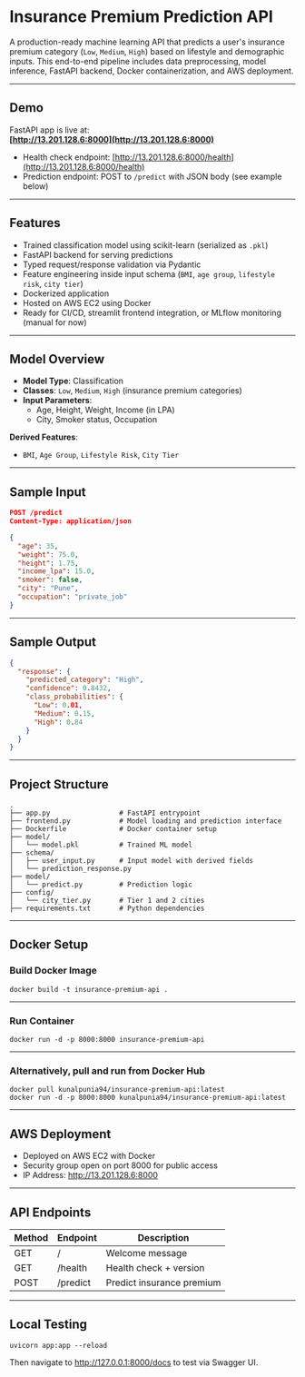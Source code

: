 # Insurance Premium Prediction API

A production-ready machine learning API that predicts a user's insurance premium category (`Low`, `Medium`, `High`) based on lifestyle and demographic inputs. This end-to-end pipeline includes data preprocessing, model inference, FastAPI backend, Docker containerization, and AWS deployment.

---

## Demo

FastAPI app is live at:  
**[http://13.201.128.6:8000](http://13.201.128.6:8000)**

- Health check endpoint: [http://13.201.128.6:8000/health](http://13.201.128.6:8000/health)  
- Prediction endpoint: POST to `/predict` with JSON body (see example below)

---

## Features

- Trained classification model using scikit-learn (serialized as `.pkl`)
- FastAPI backend for serving predictions
- Typed request/response validation via Pydantic
- Feature engineering inside input schema (`BMI`, `age group`, `lifestyle risk`, `city tier`)
- Dockerized application
- Hosted on AWS EC2 using Docker
- Ready for CI/CD, streamlit frontend integration, or MLflow monitoring (manual for now)

---

## Model Overview

- **Model Type**: Classification  
- **Classes**: `Low`, `Medium`, `High` (insurance premium categories)  
- **Input Parameters**:
  - Age, Height, Weight, Income (in LPA)
  - City, Smoker status, Occupation

**Derived Features**:
- `BMI`, `Age Group`, `Lifestyle Risk`, `City Tier`

---

## Sample Input

```json
POST /predict
Content-Type: application/json

{
  "age": 35,
  "weight": 75.0,
  "height": 1.75,
  "income_lpa": 15.0,
  "smoker": false,
  "city": "Pune",
  "occupation": "private_job"
}
```

---

## Sample Output

```json
{
  "response": {
    "predicted_category": "High",
    "confidence": 0.8432,
    "class_probabilities": {
      "Low": 0.01,
      "Medium": 0.15,
      "High": 0.84
    }
  }
}
```

---

## Project Structure
```text
.
├── app.py                 # FastAPI entrypoint  
├── frontend.py            # Model loading and prediction interface  
├── Dockerfile             # Docker container setup  
├── model/  
│   └── model.pkl          # Trained ML model  
├── schema/  
│   ├── user_input.py      # Input model with derived fields  
│   └── prediction_response.py  
├── model/  
│   └── predict.py         # Prediction logic  
├── config/  
│   └── city_tier.py       # Tier 1 and 2 cities  
├── requirements.txt       # Python dependencies
```

---

## Docker Setup
### Build Docker Image
```
docker build -t insurance-premium-api .
```

---

### Run Container
```
docker run -d -p 8000:8000 insurance-premium-api
```

---

### Alternatively, pull and run from Docker Hub
```
docker pull kunalpunia94/insurance-premium-api:latest
docker run -d -p 8000:8000 kunalpunia94/insurance-premium-api:latest
```

---

## AWS Deployment

- Deployed on AWS EC2 with Docker
- Security group open on port 8000 for public access
- IP Address: http://13.201.128.6:8000

---

## API Endpoints
| Method | Endpoint   | Description               |
|--------|------------|---------------------------|
| GET    | /          | Welcome message           |
| GET    | /health    | Health check + version    |
| POST   | /predict   | Predict insurance premium |

---

## Local Testing
```
uvicorn app:app --reload
```
Then navigate to http://127.0.0.1:8000/docs to test via Swagger UI.
